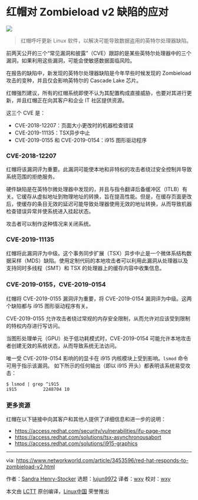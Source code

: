 [#]: collector: (lujun9972)
[#]: translator: (wxy)
[#]: reviewer: (wxy)
[#]: publisher: ( )
[#]: url: ( )
[#]: subject: (Red Hat Responds to Zombieload v2)
[#]: via: (https://www.networkworld.com/article/3453596/red-hat-responds-to-zombieload-v2.html)
[#]: author: (Sandra Henry-Stocker https://www.networkworld.com/author/Sandra-Henry_Stocker/)

红帽对 Zombieload v2 缺陷的应对
======
![](https://images.techhive.com/images/article/2015/10/20151027-red-hat-logo-100625237-large.jpg)

> 红帽呼吁更新 Linux 软件，以解决可能导致数据盗用的英特尔处理器缺陷。

前两天公开的三个“常见漏洞和披露”（CVE）跟踪的是某些英特尔处理器中的三个漏洞，如果利用这些漏洞，可能会使敏感数据面临风险。

在报告的缺陷中，新发现的英特尔处理器缺陷是今年早些时候发现的 Zombieload 攻击的变种，并且仅会影响英特尔的 Cascade Lake 芯片。

红帽强烈建议，所有的红帽系统即使不认为其配置构成直接威胁，也要对其进行更新，并且红帽正在向其客户和企业 IT 社区提供资源。

这三个 CVE 是：

* CVE-2018-12207：页面大小更改时的机器检查错误
* CVE-2019-11135：TSX异步中止
* CVE-2019-0155 和 CVE-2019-0154：i915 图形驱动程序

### CVE-2018-12207

红帽将该漏洞评为重要。此漏洞可能使本地和非特权的攻击者绕过安全控制并导致系统范围的拒绝服务。

硬件缺陷是在英特尔微处理器中发现的，并且与指令翻译后备缓冲区（ITLB）有关。它缓存从虚拟地址到物理地址的转换，旨在提高性能。但是，在缓存页面更改后，使缓存的条目无效的延迟可能导致处理器使用无效的地址转换，从而导致机器检查错误异常并使系统进入挂起状态。

攻击者可以制作这种情况来关闭系统。

### CVE-2019-11135

红帽将此漏洞评为中级。这个事务同步扩展（TSX）异步中止是一个微体系结构数据采样（MDS）缺陷。使用定制代码的本地攻击者可以利用此漏洞从处理器以及支持同时多线程（SMT）和 TSX 的处理器上的缓存内容中收集信息。

### CVE-2019-0155，CVE-2019-0154

红帽将 CVE-2019-0155 漏洞评为重要，将 CVE-2019-0154 漏洞评为中级。这两个缺陷都与 i915 图形驱动程序有关。

CVE-2019-0155 允许攻击者绕过常规的内存安全限制，从而允许对应该受到限制的特权内存进行写访问。

当图形处理单元（GPU）处于低功耗模式时，CVE-2019-0154 可能允许本地攻击者创建无效的系统状态，从而导致系统无法访问。

唯一受 CVE-2019-0154 影响的的显卡在 i915 内核模块上受到影响。`lsmod` 命令可用于指示该漏洞。 如下所示的任何输出（即以 i915 开头）都表明该系统易受攻击：

```
$ lsmod | grep ^i915
i915          2248704 10
```

### 更多资源

红帽在以下链接中向其客户和其他人提供了详细信息和进一步的说明：

- <https://access.redhat.com/security/vulnerabilities/ifu-page-mce>
- <https://access.redhat.com/solutions/tsx-asynchronousabort>
- <https://access.redhat.com/solutions/i915-graphics>


--------------------------------------------------------------------------------

via: https://www.networkworld.com/article/3453596/red-hat-responds-to-zombieload-v2.html

作者：[Sandra Henry-Stocker][a]
选题：[lujun9972][b]
译者：[wxy](https://github.com/wxy)
校对：[wxy](https://github.com/wxy)

本文由 [LCTT](https://github.com/LCTT/TranslateProject) 原创编译，[Linux中国](https://linux.cn/) 荣誉推出

[a]: https://www.networkworld.com/author/Sandra-Henry_Stocker/
[b]: https://github.com/lujun9972
[1]: https://www.networkworld.com/newsletters/signup.html
[2]: https://www.networkworld.com/article/3440100/take-the-intelligent-route-with-consumption-based-storage.html?utm_source=IDG&utm_medium=promotions&utm_campaign=HPE20773&utm_content=sidebar ( Take the Intelligent Route with Consumption-Based Storage)
[3]: https://access.redhat.com/solutions/tsx-asynchronousabort%20
[4]: https://access.redhat.com/solutions/i915-graphics
[5]: https://www.facebook.com/NetworkWorld/
[6]: https://www.linkedin.com/company/network-world
